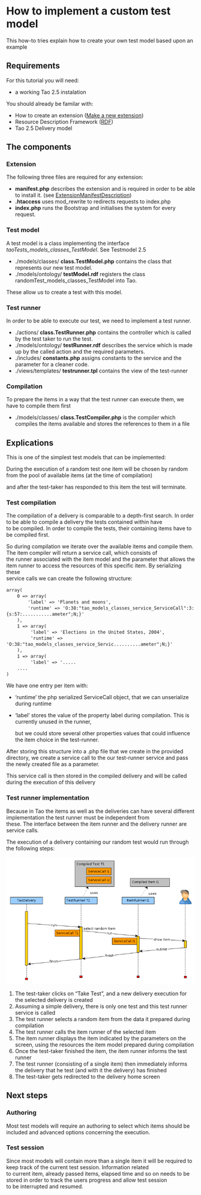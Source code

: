 <!--
created_at: '2013-10-31 14:21:17'
updated_at: '2013-11-20 11:29:02'
authors:
    - 'Joel Bout'
tags:
    - Tutorials
-->



How to implement a custom test model
====================================

This how-to tries explain how to create your own test model based upon an example

Requirements
------------

For this tutorial you will need:

-   a working Tao 2.5 instalation

You should already be familar with:

-   How to create an extension ([Make a new extension](../tutorials/make-a-new-extension))
-   Resource Description Framework ([RDF](../generis-overview/rdf))
-   Tao 2.5 Delivery model

The components
--------------

### Extension

The following three files are required for any extension:

-   **manifest.php** describes the extension and is required in order to be able to install it. (see [ExtensionManifestDescription](../framework-extensions/extensionmanifestdescription))
-   **.htaccess** uses mod_rewrite to redirects requests to index.php
-   **index.php** runs the Bootstrap and initialises the system for every request.

### Test model

A test model is a class implementing the interface *taoTests_models_classes_TestModel*. See Testmodel 2.5

-   ./models/classes/ **class.TestModel.php** contains the class that represents our new test model.
-   ./models/ontology/ **testModel.rdf** registers the class randomTest_models_classes_TestModel into Tao.

These allow us to create a test with this model.

### Test runner

In order to be able to execute our test, we need to implement a test runner.

-   ./actions/ **class.TestRunner.php** contains the controller which is called by the test taker to run the test.
-   ./models/ontology/ **testRunner.rdf** describes the service which is made up by the called action and the required parameters.
-   ./includes/ **constants.php** assigns constants to the service and the parameter for a cleaner code.
-   ./views/templates/ **testrunner.tpl** contains the view of the test-runner

### Compilation

To prepare the items in a way that the test runner can execute them, we have to compile them first

-   ./models/classes/ **class.TestCompiler.php** is the compiler which compiles the items available and stores the references to them in a file

Explications
------------

This is one of the simplest test models that can be implemented:

During the execution of a random test one item will be chosen by random from the pool of available items (at the time of compilation)<br/>

and after the test-taker has responded to this item the test will terminate.

### Test compilation

The compilation of a delivery is comparable to a depth-first search. In order to be able to compile a delivery the tests contained within have\
to be compiled. In order to compile the tests, their containing items have to be compiled first.

So during compilation we iterate over the available items and compile them. The item compiler will return a service call, which consists of\
the runner associated with the item model and the parameter that allows the item runner to access the resources of this specific item. By serializing these\
service calls we can create the following structure:

    array(
        0 => array(
            'label' => 'Planets and moons',
            'runtime' => 'O:38:"tao_models_classes_service_ServiceCall":3:{s:57:...........ameter";N;}'
        ),
        1 => array(
             'label' => 'Elections in the United States, 2004',
             'runtime' => 'O:38:"tao_models_classes_service_Servic..........ameter";N;}'
        ),
        1 => array(
             'label' => '.....
        ....
    )

We have one entry per item with:

-   ‘runtime’ the php serialized ServiceCall object, that we can unserialize during runtime
-   ‘label’ stores the value of the property label during compilation. This is currently unused in the runner,<br/>

    but we could store several other properties values that could influence the item choice in the test-runner.

After storing this structure into a .php file that we create in the provided directory, we create a service call to the our test-runner service and pass the newly created file as a parameter.

This service call is then stored in the compiled delivery and will be called during the execution of this delivery

### Test runner implementation

Because in Tao the items as well as the deliveries can have several different implementation the test runner must be independent from\
these. The interface between the item runner and the delivery runner are service calls.

The execution of a delivery containing our random test would run through the following steps:

![](../resources/randomDeliveryGraph.png)

1.  The test-taker clicks on “Take Test”, and a new delivery execution for the selected delivery is created
2.  Assuming a simple delivery, there is only one test and this test runner service is called
3.  The test runner selects a random item from the data it prepared during compilation
4.  The test runner calls the item runner of the selected item
5.  The item runner displays the item indicated by the parameters on the screen, using the resources the item model prepared during compilation
6.  Once the test-taker finished the item, the item runner informs the test runner
7.  The test runner (consisting of a single item) then immediately informs the delivery that he test (and with it the delivery) has finished
8.  The test-taker gets redirected to the delivery home screen

Next steps
----------

### Authoring

Most test models will require an authoring to select which items should be included and advanced options concerning the execution.

### Test session

Since most models will contain more than a single item it will be required to keep track of the current test session. Information related\
to current item, already passed items, elapsed time and so on needs to be stored in order to track the users progress and allow test session\
to be interrupted and resumed.


